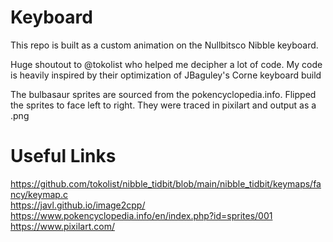 # Keyboard

This repo is built as a custom animation on the Nullbitsco Nibble keyboard.

Huge shoutout to @tokolist who helped me decipher a lot of code. My code is heavily inspired by their optimization of JBaguley's Corne keyboard build

The bulbasaur sprites are sourced from the pokencyclopedia.info. Flipped the sprites to face left to right. They were traced in pixilart and output as a .png

# Useful Links
https://github.com/tokolist/nibble_tidbit/blob/main/nibble_tidbit/keymaps/fancy/keymap.c <br>
https://javl.github.io/image2cpp/ <br>
https://www.pokencyclopedia.info/en/index.php?id=sprites/001 <br>
https://www.pixilart.com/ <br>
